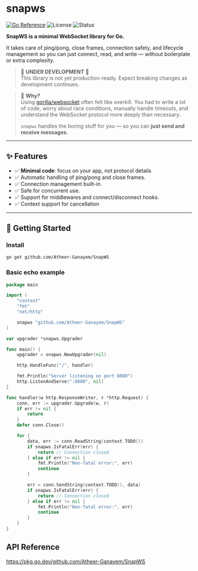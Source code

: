 # snapws

[![Go Reference](https://pkg.go.dev/badge/github.com/Atheer-Ganayem/SnapWS.svg)](https://pkg.go.dev/github.com/Atheer-Ganayem/SnapWS)
![License](https://img.shields.io/github/license/Atheer-Ganayem/SnapWS)
![Status](https://img.shields.io/badge/status-in%20development-yellow)

**SnapWS is a minimal WebSocket library for Go.**

It takes care of ping/pong, close frames, connection safety, and lifecycle management so you can just connect, read, and write — without boilerplate or extra complexity.

> 🚧 **UNDER DEVELOPMENT** 🚧  
> This library is not yet production-ready. Expect breaking changes as development continues.

> 🧠 **Why?**  
> Using [gorilla/websocket](https://github.com/gorilla/websocket) often felt like overkill. You had to write a lot of code, worry about race conditions, manually handle timeouts, and understand the WebSocket protocol more deeply than necessary.
>
> `snapws` handles the boring stuff for you — so you can **just send and receive messages**.

---

## ✨ Features

- ✅ **Minimal code**: focus on your app, not protocol details
- ✅ Automatic handling of ping/pong and close frames.
- ✅ Connection management built-in.
- ✅ Safe for concurrent use.
- ✅ Support for middlewares and connect/disconnect hooks.
- ✅ Context support for cancellation

---

## 🚀 Getting Started

### Install

```bash
go get github.com/Atheer-Ganayem/SnapWS
```

### Basic echo example

```go
package main

import (
	"context"
	"fmt"
	"net/http"

	snapws "github.com/Atheer-Ganayem/SnapWS"
)

var upgrader *snapws.Upgrader

func main() {
	upgrader = snapws.NewUpgrader(nil)

	http.HandleFunc("/", handler)

	fmt.Println("Server listening on port 8080")
	http.ListenAndServe(":8080", nil)
}

func handler(w http.ResponseWriter, r *http.Request) {
	conn, err := upgrader.Upgrade(w, r)
	if err != nil {
		return
	}
	defer conn.Close()

	for {
		data, err := conn.ReadString(context.TODO())
		if snapws.IsFatalErr(err) {
			return // Connection closed
		} else if err != nil {
			fmt.Println("Non-fatal error:", err)
			continue
		}

		err = conn.SendString(context.TODO(), data)
		if snapws.IsFatalErr(err) {
			return // Connection closed
		} else if err != nil {
			fmt.Println("Non-fatal error:", err)
			continue
		}
	}
}
```

## API Reference

https://pkg.go.dev/github.com/Atheer-Ganayem/SnapWS
